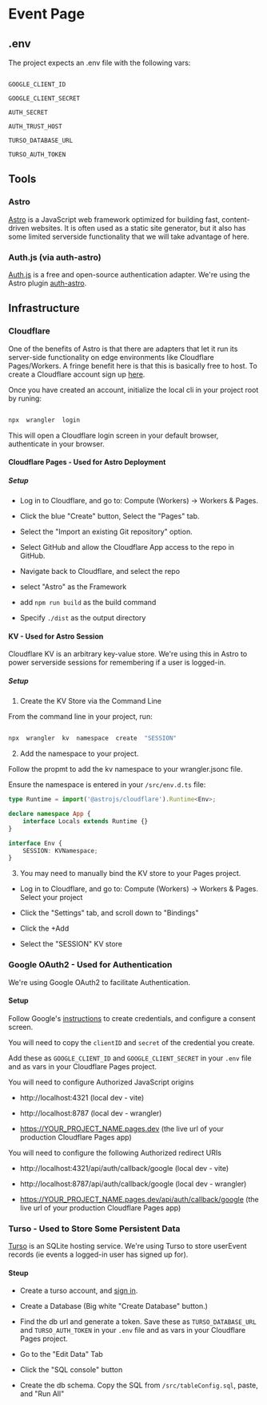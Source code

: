 # Event Page

## .env

The project expects an .env file with the following vars:

```

GOOGLE_CLIENT_ID

GOOGLE_CLIENT_SECRET

AUTH_SECRET

AUTH_TRUST_HOST

TURSO_DATABASE_URL

TURSO_AUTH_TOKEN

```

## Tools

### Astro

[Astro](https://docs.astro.build/en/getting-started/) is a JavaScript web framework optimized for building fast, content-driven websites. It is often used as a static site generator, but it also has some limited serverside functionality that we will take advantage of here.

### Auth.js (via auth-astro)

[Auth.js](https://authjs.dev/) is a free and open-source authentication adapter. We're using the Astro plugin [auth-astro](https://github.com/nowaythatworked/auth-astro).

## Infrastructure

### Cloudflare

One of the benefits of Astro is that there are adapters that let it run its server-side functionality on edge environments like Cloudflare Pages/Workers. A fringe benefit here is that this is basically free to host. To create a Cloudflare account sign up [here](https://dash.cloudflare.com).

Once you have created an account, initialize the local cli in your project root by runing:

```sh

npx  wrangler  login

```

This will open a Cloudflare login screen in your default browser, authenticate in your browser.

#### Cloudflare Pages - Used for Astro Deployment

##### Setup

- Log in to Cloudflare, and go to: Compute (Workers) -> Workers & Pages.

- Click the blue "Create" button, Select the "Pages" tab.

- Select the "Import an existing Git repository" option.

- Select GitHub and allow the Cloudflare App access to the repo in GitHub.

- Navigate back to Cloudflare, and select the repo

- select "Astro" as the Framework

- add `npm run build` as the build command

- Specify `./dist` as the output directory

#### KV - Used for Astro Session

Cloudflare KV is an arbitrary key-value store. We're using this in Astro to power serverside sessions for remembering if a user is logged-in.

##### Setup

1. Create the KV Store via the Command Line

From the command line in your project, run:

```sh

npx  wrangler  kv  namespace  create  "SESSION"

```

2. Add the namespace to your project.

Follow the propmt to add the kv namespace to your wrangler.jsonc file.

Ensure the namespace is entered in your `/src/env.d.ts` file:

```ts
type Runtime = import('@astrojs/cloudflare').Runtime<Env>;

declare namespace App {
	interface Locals extends Runtime {}
}

interface Env {
	SESSION: KVNamespace;
}
```

3. You may need to manually bind the KV store to your Pages project.

- Log in to Cloudflare, and go to: Compute (Workers) -> Workers & Pages. Select your project

- Click the "Settings" tab, and scroll down to "Bindings"

- Click the +Add

- Select the "SESSION" KV store

### Google OAuth2 - Used for Authentication

We're using Google OAuth2 to facilitate Authentication.

#### Setup

Follow Google's [instructions](https://developers.google.com/identity/protocols/oauth2) to create credentials, and configure a consent screen.

You will need to copy the `clientID` and `secret` of the credential you create.

Add these as `GOOGLE_CLIENT_ID` and `GOOGLE_CLIENT_SECRET` in your `.env` file and as vars in your Cloudflare Pages project.

You will need to configure Authorized JavaScript origins

- http://localhost:4321 (local dev - vite)

- http://localhost:8787 (local dev - wrangler)

- https://YOUR_PROJECT_NAME.pages.dev (the live url of your production Cloudflare Pages app)

You will need to configure the following Authorized redirect URIs

- http://localhost:4321/api/auth/callback/google (local dev - vite)

- http://localhost:8787/api/auth/callback/google (local dev - wrangler)

- https://YOUR_PROJECT_NAME.pages.dev/api/auth/callback/google (the live url of your production Cloudflare Pages app)

### Turso - Used to Store Some Persistent Data

[Turso](https://turso.tech) is an SQLite hosting service. We're using Turso to store userEvent records (ie events a logged-in user has signed up for).

#### Steup

- Create a turso account, and [sign in](https://app.turso.tech/login).

- Create a Database (Big white "Create Database" button.)

- Find the db url and generate a token. Save these as `TURSO_DATABASE_URL` and `TURSO_AUTH_TOKEN` in your `.env` file and as vars in your Cloudflare Pages project.

- Go to the "Edit Data" Tab

- Click the "SQL console" button

- Create the db schema. Copy the SQL from `/src/tableConfig.sql`, paste, and "Run All"
